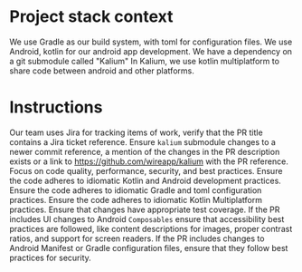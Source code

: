 # Project stack context
We use Gradle as our build system, with toml for configuration files.
We use Android, kotlin for our android app development.
We have a dependency on a git submodule called "Kalium"
In Kalium, we use kotlin multiplatform to share code between android and other platforms.

# Instructions 
Our team uses Jira for tracking items of work, verify that the PR title contains a Jira ticket reference.
Ensure `kalium` submodule changes to a newer commit reference, a mention of the changes in the PR description exists or a link to https://github.com/wireapp/kalium with the PR reference.
Focus on code quality, performance, security, and best practices.
Ensure the code adheres to idiomatic Kotlin and Android development practices.
Ensure the code adheres to idiomatic Gradle and toml configuration practices.
Ensure the code adheres to idiomatic Kotlin Multiplatform practices.
Ensure that changes have appropriate test coverage.
If the PR includes UI changes to Android `Composables` ensure that accessibility best practices are followed, like content descriptions for images, proper contrast ratios, and support for screen readers.
If the PR includes changes to Android Manifest or Gradle configuration files, ensure that they follow best practices for security.

